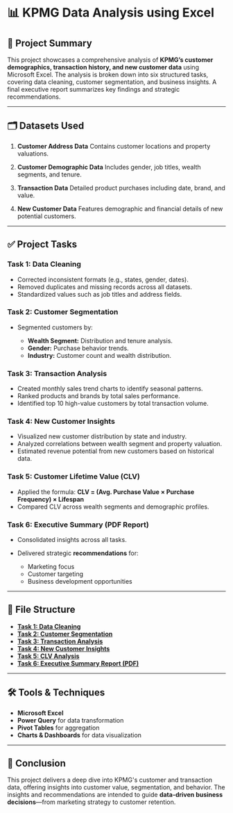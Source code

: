           


# 📊  KPMG Data Analysis using Excel

## 📁 Project Summary

This project showcases a comprehensive analysis of **KPMG’s customer demographics, transaction history, and new customer data** using Microsoft Excel. The analysis is broken down into six structured tasks, covering data cleaning, customer segmentation, and business insights. A final executive report summarizes key findings and strategic recommendations.

---

## 🗂️ Datasets Used

1. **Customer Address Data**
   Contains customer locations and property valuations.

2. **Customer Demographic Data**
   Includes gender, job titles, wealth segments, and tenure.

3. **Transaction Data**
   Detailed product purchases including date, brand, and value.

4. **New Customer Data**
   Features demographic and financial details of new potential customers.

---

## ✅ Project Tasks

### **Task 1: Data Cleaning**

* Corrected inconsistent formats (e.g., states, gender, dates).
* Removed duplicates and missing records across all datasets.
* Standardized values such as job titles and address fields.

### **Task 2: Customer Segmentation**

* Segmented customers by:

  * **Wealth Segment:** Distribution and tenure analysis.
  * **Gender:** Purchase behavior trends.
  * **Industry:** Customer count and wealth distribution.

### **Task 3: Transaction Analysis**

* Created monthly sales trend charts to identify seasonal patterns.
* Ranked products and brands by total sales performance.
* Identified top 10 high-value customers by total transaction volume.

### **Task 4: New Customer Insights**

* Visualized new customer distribution by state and industry.
* Analyzed correlations between wealth segment and property valuation.
* Estimated revenue potential from new customers based on historical data.

### **Task 5: Customer Lifetime Value (CLV)**

* Applied the formula:
  **CLV = (Avg. Purchase Value × Purchase Frequency) × Lifespan**
* Compared CLV across wealth segments and demographic profiles.

### **Task 6: Executive Summary (PDF Report)**

* Consolidated insights across all tasks.
* Delivered strategic **recommendations** for:

  * Marketing focus
  * Customer targeting
  * Business development opportunities

---

## 🧩 File Structure

* [**Task 1: Data Cleaning**](https://github.com/ahd-rafi/KPMG-Data-Analysis-using-Excel/blob/main/Task%201%20Data%20Cleaning.xlsx)
* [**Task 2: Customer Segmentation**](https://github.com/ahd-rafi/KPMG-Data-Analysis-using-Excel/blob/main/Task%202%20%20Customer%20Segmentation.xlsx)
* [**Task 3: Transaction Analysis**](https://github.com/ahd-rafi/KPMG-Data-Analysis-using-Excel/blob/main/Task%203%20Transaction%20Analysis.xlsx)
* [**Task 4: New Customer Insights**](https://github.com/ahd-rafi/KPMG-Data-Analysis-using-Excel/blob/main/Task%204%20New%20Customer%20Insights.xlsx)
* [**Task 5: CLV Analysis**](https://github.com/ahd-rafi/KPMG-Data-Analysis-using-Excel/blob/main/Task%205%20Customer%20Lifetime%20Value%20(CLV)%20Analysis.xlsx)
* [**Task 6: Executive Summary Report (PDF)**](https://github.com/ahd-rafi/KPMG-Data-Analysis-using-Excel/blob/main/Task%206.pdf)
---

## 🛠️ Tools & Techniques

* **Microsoft Excel**
* **Power Query** for data transformation
* **Pivot Tables** for aggregation
* **Charts & Dashboards** for data visualization

---

## 📌 Conclusion

This project delivers a deep dive into KPMG's customer and transaction data, offering insights into customer value, segmentation, and behavior. The insights and recommendations are intended to guide **data-driven business decisions**—from marketing strategy to customer retention.
